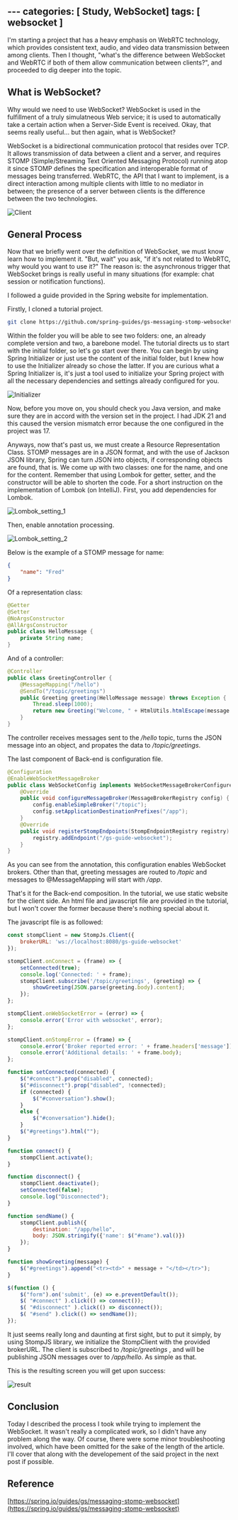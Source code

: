 ﻿﻿---
categories: [ Study, WebSocket]
tags: [ websocket ] 
---

I'm starting a project that has a heavy emphasis on WebRTC technology, which provides consistent text, audio, and video data transmission between among clients. Then I thought, "what's the difference between WebSocket and WebRTC if both of them allow communication between clients?", and proceeded to dig deeper into the topic.

## What is WebSocket?
Why would we need to use WebSocket? WebSocket is used in the fulfillment of a truly simulatneous Web service; it is used to automatically take a certain action when a Server-Side Event is received. Okay, that seems really useful... but then again, what is WebSocket?

WebSocket is a bidirectional communication protocol that resides over TCP. It allows transmission of data between a client and a server, and requires STOMP (Simple/Streaming Text Oriented Messaging Protocol) running atop it since STOMP defines the specification and interoperable format of messages being transferred. WebRTC, the API that I want to implement, is a direct interaction among multiple clients with little to no mediator in between; the presence of a server between clients is the difference between the two technologies.

![Client](https://github.com/govltjsdnd24/govltjsdnd24.github.io/assets/38126462/0d4d5851-6c08-4e66-9853-c449738ffe73)

## General Process

Now that we briefly went over the definition of WebSocket, we must know learn how to implement it. "But, wait" you ask, "if it's not related to WebRTC, why would you want to use it?" The reason is: the asynchronous trigger that WebSocket brings is really useful in many situations (for example: chat session or notification functions). 

I followed a guide provided in the Spring website for implementation. 

Firstly, I cloned a tutorial project.
```bash
git clone https://github.com/spring-guides/gs-messaging-stomp-websocket.git
```
Within the folder you will be able to see two folders: one, an already complete version and two, a barebone model. The tutorial directs us to start with the initial folder, so let's go start over there.
You can begin by using Spring Initializer or just use the content of the initial folder, but I knew how to use the Initializer already so chose the latter. If you are curious what a Spring Initializer is, it's just a tool used to initialize your Spring project with all the necessary dependencies and settings already configured for you.

![Initializer](https://github.com/govltjsdnd24/govltjsdnd24.github.io/assets/38126462/8984c4d4-afd0-4f60-b6c3-532803fc8e07)

Now, before you move on, you should check you Java version, and make sure they are in accord with the version set in the project. I had JDK 21 and this caused the version mismatch error because the one configured in the project was 17. 

Anyways, now that's past us, we must create a Resource Representation Class. STOMP messages are in a JSON format, and with the use of Jackson JSON library, Spring can turn JSON into objects, if corresponding objects are found, that is. We come up with two classes: one for the name, and one for the content. Remember that using Lombok for getter, setter, and the constructor will be able to shorten the code.
For a short instruction on the implementation of Lombok (on IntelliJ). First, you add dependencies for Lombok.

![Lombok_setting_1](https://github.com/govltjsdnd24/govltjsdnd24.github.io/assets/38126462/59acdbb7-6c1c-4c71-9248-bdf32e02b1f2)

Then, enable annotation processing.

![Lombok_setting_2](https://github.com/govltjsdnd24/govltjsdnd24.github.io/assets/38126462/f0517faf-ef5f-4988-bcc8-35836d8d7407)

Below is the example of a STOMP message for name:
```JSON
{
    "name": "Fred"
}
```
Of a representation class:
```Java
@Getter
@Setter
@NoArgsConstructor
@AllArgsConstructor
public class HelloMessage {
    private String name;
}
```

And of a controller:
```Java
@Controller
public class GreetingController {
    @MessageMapping("/hello")
    @SendTo("/topic/greetings")
    public Greeting greeting(HelloMessage message) throws Exception {
        Thread.sleep(1000);
        return new Greeting("Welcome, " + HtmlUtils.htmlEscape(message.getName()));
    }
}
```
The controller receives messages sent to the <i>/hello</i> topic, turns the JSON message into an object, and propates the data to <i>/topic/greetings</i>.  

The last component of Back-end is configuration file. 
```Java
@Configuration
@EnableWebSocketMessageBroker
public class WebSocketConfig implements WebSocketMessageBrokerConfigurer {
    @Override
    public void configureMessageBroker(MessageBrokerRegistry config) {
        config.enableSimpleBroker("/topic");
        config.setApplicationDestinationPrefixes("/app");
    }
    @Override
    public void registerStompEndpoints(StompEndpointRegistry registry) {
        registry.addEndpoint("/gs-guide-websocket");
    }
}
```
As you can see from the annotation, this configuration enables WebSocket brokers. Other than that, greeting messages are routed to <i>/topic</i> and messages to @MessageMapping will start with <i>/app</i>.

That's it for the Back-end composition. In the tutorial, we use static website for the client side. An html file and javascript file are provided in the tutorial, but I won't cover the former because there's nothing special about it.

The javascript file is as followed:

```Javascript
const stompClient = new StompJs.Client({
    brokerURL: 'ws://localhost:8080/gs-guide-websocket'
});

stompClient.onConnect = (frame) => {
    setConnected(true);
    console.log('Connected: ' + frame);
    stompClient.subscribe('/topic/greetings', (greeting) => {
        showGreeting(JSON.parse(greeting.body).content);
    });
};

stompClient.onWebSocketError = (error) => {
    console.error('Error with websocket', error);
};

stompClient.onStompError = (frame) => {
    console.error('Broker reported error: ' + frame.headers['message']);
    console.error('Additional details: ' + frame.body);
};

function setConnected(connected) {
    $("#connect").prop("disabled", connected);
    $("#disconnect").prop("disabled", !connected);
    if (connected) {
        $("#conversation").show();
    }
    else {
        $("#conversation").hide();
    }
    $("#greetings").html("");
}

function connect() {
    stompClient.activate();
}

function disconnect() {
    stompClient.deactivate();
    setConnected(false);
    console.log("Disconnected");
}

function sendName() {
    stompClient.publish({
        destination: "/app/hello",
        body: JSON.stringify({'name': $("#name").val()})
    });
}

function showGreeting(message) {
    $("#greetings").append("<tr><td>" + message + "</td></tr>");
}

$(function () {
    $("form").on('submit', (e) => e.preventDefault());
    $( "#connect" ).click(() => connect());
    $( "#disconnect" ).click(() => disconnect());
    $( "#send" ).click(() => sendName());
});
```

It just seems really long and daunting at first sight, but to put it simply, by using StompJS library, we initialize the StompClient with the provided brokerURL. The client is subscribed to <i>/topic/greetings</i> , and will be publishing JSON messages over to <i>/app/hello</i>. As simple as that.

This is the resulting screen you will get upon success:

![result](https://github.com/govltjsdnd24/govltjsdnd24.github.io/assets/38126462/15049668-3894-4a80-a4e3-5f8d613d8105)

## Conclusion
Today I described the process I took while trying to implement the WebSocket. It wasn't really a complicated work, so I didn't have any problem along the way. Of course, there were some minor troubleshooting involved, which have been omitted for the sake of the length of the article. I'll cover that along with the developement of the said project in the next post if possible. 

## Reference
[https://spring.io/guides/gs/messaging-stomp-websocket](https://spring.io/guides/gs/messaging-stomp-websocket)
